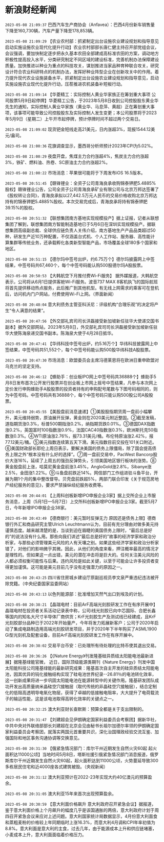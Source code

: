 # 新浪财经新闻
`2023-05-08 21:09:37` 巴西汽车生产商协会（Anfavea）：巴西4月份新车销售量下降至160,730辆，汽车产量下降至178,853辆。

`2023-05-08 21:09:29`   【农业农村部：抓紧制定出台设施农业建设规划和指导意见 启动实施设施农业现代化提升行动】农业农村部部长唐仁健主持召开部党组会议，会议强调，要加快制定逐步把永久基本农田全部建成高标准农田的方案，调动地方积极性提高投入水平，分类研究制定不同区域的建设标准，完善机制办法保障建设质量。加快推进以种业为重点的科技攻关，谋划推进当家品种育种联合攻关，研究设计符合农业科研特点的机制办法，发挥好种业阵型企业在创新攻关中的作用。着力提升现代农业设施装备水平，抓紧制定出台设施农业建设规划和指导意见，启动实施设施农业现代化提升行动，压茬推进农机装备补短板行动。

`2023-05-08 21:09:14` 【华菱精工：实际控制人黄业华家族正在筹划重大事项 公司股票5月9日起停牌】华菱精工公告，于2023年5月8日收到公司控股股东黄业华先生的通知，实际控制人黄业华家族（黄业华、马息萍、黄超）正在筹划重大事项，该事项可能导致公司控股股东及实际控制人发生变更；本公司股票将于2023年5月9日（星期二）上午开市起停牌，预计停牌时间不超过两个交易日。

`2023-05-08 21:09:02` 现货钯金短线走高21美元，日内涨超3%，现报1544.12美元/盎司。

`2023-05-08 21:00:36` 花旗调查显示，墨西哥分析师预计2023年CPI为5.02%。

`2023-05-08 21:00:29` 夜盘开盘，焦煤主力合约涨超4%，焦炭主力合约涨超3%，铁矿、燃料油、热卷、SC原油主力合约涨超2%。

`2023-05-08 21:00:22` 市场消息：苹果很可能将于下周发布iOS 16.5版本。

`2023-05-08 20:51:45` 【赣锋锂业：全资子公司青海良承收购锦泰钾肥5.4885%股权】赣锋锂业公告，公司全资子公司青海良承矿业有限公司与北京万邦达签署了《股权转让合同》，青海良承拟以27,442.5万元人民币的交易价格收购北京万邦达持有的锦泰钾肥5.4885%股权。本次交易完成后，青海良承将持有锦泰钾肥39.15%的股权。

`2023-05-08 20:51:32` 【联想集团南方基地实现规模投产】据上证报，记者从联想集团了解到，联想集团南方智能制造基地已于5月6日在深圳实现规模投产。据联想集团高级副总裁、全球供应链负责人关伟介绍，南方基地生产产品品类超过50种，研发生产近10万种配置，不仅涵盖台式机、个人工作站、服务器、高性能计算集群等传统业务，还承载孵化各类新型智能产品，市场覆盖全球180多个国家和地区。

`2023-05-08 20:51:15` 【德尔玛中签号出炉，约6.75万个】德尔玛披露网上中签结果，中签号码共67,460个，每个中签号码能认购500股德尔玛A股股票。

`2023-05-08 20:50:53` 【大韩航空下月推付费Wi-Fi服务】 据外媒报道，大韩航空表示，公司将从6月1日提供客舱Wi-Fi服务。波音737 MAX 8客机执飞的国际航班将首先提供移动热点服务，此后推广到其他机型。有无线上网需求的乘客可在登机后，访问机内门户网站，付费使用Wi-Fi上网。（界面新闻）

`2023-05-08 20:48:04` 意大利债务主管亚科沃尼：评级机构“合理乐观”的决定将产生“令人满意的结果”。

`2023-05-08 20:47:56` 【外交部礼宾司司长洪磊接受新加坡新任驻华大使递交国书副本】据外交部网站，2023年5月8日，外交部礼宾司司长洪磊接受新加坡新任驻华大使陈海泉递交国书副本。陈海泉大使于4月28日抵华。

`2023-05-08 20:47:41` 【华纬科技中签号出炉，约5.16万个】华纬科技披露网上中签结果，中签号码共51,552个，每个中签号码能认购500股华纬科技A股股票。

`2023-05-08 20:47:30` 市场消息：欧盟委员会主席冯德莱恩将在欧洲日重申欧盟对乌克兰的坚定支持。

`2023-05-08 20:46:12` 【蜂助手：创业板IPO网上中签号码共36888个】蜂助手5月8日发布首次公开发行股票并在创业板上市网上摇号中签结果，凡参与本次网上定价发行申购蜂助手A股股票的投资者持有的申购配号尾数与下图号码相同的，则为中签号码。中签号码共有36888个，每个中签号码只能认购500股公司A股股票。

`2023-05-08 20:45:55` 【美股盘前消息速递】①美股股指期货周一盘前小幅攀升，美元维持弱势，原油展开反弹，黄金则在2020美元附近整固。②截至发稿，道指期货涨0.3%，标普500期指涨0.2%，纳指期货跌0.01%。③德国DAX指数涨0.2%，英国富时100指数涨0.9%，法国CAC40指数涨0.3%，欧洲斯托克50指数涨0.3%。④WTI原油涨2.76%，报73.31美元/桶。布伦特原油涨2.42%，报77.12美元/桶。⑤美元指数连续第五天下滑。美元指数目前交投在101关口附近。⑥美国财政部长耶伦上周日表示，要解决美国的债务上限僵局，除了国会提高债务上限之外“根本没有什么好的选择”。⑦周一盘前交易中，PacWest Bancorp股价大涨16%，延续了上周五的强劲反弹势头，引领美国地区银行板块的涨势。⑧黄金股盘前上涨，哈莫尼黄金盘前涨3.45%，AngloGold涨2.8%，Sibanye涨2.5%，金田涨1.22%。⑨斗鱼盘前跌近14%。网信部门工作组进驻斗鱼平台，开展为期1个月的集中整改督导。贝壳盘前跌超5%，两部门联合印发《关于规范房地产经纪服务的意见》，要求严禁操纵经纪服务收费等。

`2023-05-08 20:44:01` 【上周科创板新增IPO申报企业3家】据上交所企业上市服务消息，上周（5月1日—5月7日）上交所科创板新增IPO申报企业3家。截至5月7日，今年新增IPO申报企业38家。

`2023-05-08 20:43:49` 【德商银行：美元暂时反弹无力 原因还是债务上限】德商银行外汇和商品研究主管Ulrich Leuchtmann认为，目前有充分理由对做多美元持谨慎态度。越来越清楚的是，当谈到迫在眉睫的美国债务上限时，“最后总是好的”的说法没有什么用。那些向我们讲述“最后总是好的”故事的经济学家和政治分析家，与那些必须管理美元风险的人有天壤之别。如果这些经济学家和政治分析家错了，对他们的影响微乎其微。因此，从他们的角度来看，押注概率最高的情况才是理性的。但如果这一点出错，美元的潜在冲击将是巨大的。任何关注美元风险的人都必须权衡可能性与后果。违约风险是如此关键，以至于可能会让许多投资者变得更加谨慎。这可能是美元目前几乎没有走强潜力的原因之一。

`2023-05-08 20:43:25` 四川省住房城乡建设厅原副巡视员李文泉严重违纪违法被开除党籍。（中央纪委国家监委网站）

`2023-05-08 20:43:13` 以色列能源部：批准增加天然气出口到埃及的计划。

`2023-05-08 20:38:21` 【晶瑞电材：目前ArF高端光刻胶研发工作在有序开展中】晶瑞电材在投资者关系活动记录表中称，公司i线光刻胶已向中芯国际、合肥长鑫等国内的知名大尺寸半导体厂商供货；KrF光刻胶生产及测试线已经建成，且KrF光刻胶部分品种已于2022年开始量产，今年将发力拓展新客户；公司于2020年启动了集成电路制造用高端光刻胶研发项目，并于2020年下半年购买了ASML1900 Gi型光刻机及配套设备，目前ArF高端光刻胶研发工作在有序开展中。

`2023-05-08 20:38:02` 交易平台币安：已处理所有待处理的比特币使其退出交易。

`2023-05-08 20:36:26` 【《Nature Energy》刊发隆基硅异质结太阳能电池最新进展】据隆基绿能官微， 近日，国际顶级能源类期刊《Nature Energy》刊发中国太阳能科技公司隆基绿能的最新研究成果：隆基首次自主开发的硅异质结太阳能电池，因其优异的钝化接触结构实现了硅电池世界纪录--26.81％的电池转化效率，这一创新成果将进一步巩固太阳能电池在能源转型中的关键作用。隆基研发团队成功开发出高质量纳米晶硅空穴接触层（取代传统的非晶硅空穴接触层），结合定制化的低阻高透明导电氧化物层，获得了卓越的低接触电阻率，大大提升了电荷载流子的输运性能，这是该电池取得高转化效率的关键点之一。

`2023-05-08 20:32:25` 澳大利亚财长查默斯：预算全都是关于支出限制的。

`2023-05-08 20:31:47` 【刘建超会见伊朗确定国家利益委员会考察团】据新华社，中共中央对外联络部部长刘建超在北京会见由秘书长祖尔加德尔率领的伊朗确定国家利益委员会考察团，就落实两国元首重要共识，深化治国理政经验交流互鉴、加强国际和地区事务沟通协调等交换意见。

`2023-05-08 20:31:30` 【俄紧急情况部门：库尔干州近期发生自然火灾60起 起火面积达11000公顷】当地时间5月8日，塔斯社援引俄紧急情况部门消息报道，俄罗斯库尔干州近期发生自然火灾60起，起火面积达到11000公顷，火势蔓延导致300多栋居民住宅和近4000座各式建筑被毁。（央视新闻）

`2023-05-08 20:31:12` 澳大利亚预计在2022-23年实现大约40亿澳元的预算盈余。

`2023-05-08 20:31:05` 澳大利亚15年来首次出现预算盈余。

`2023-05-08 20:30:59` 【意大利面价格飙升 意大利政府召开紧急会议】据报道，鉴于意大利面价格上个月飙升的幅度几乎是该国通胀的两倍，意大利政府计划于周四召开紧急会议来应对上述问题。意大利国家统计局数据显示，4月份意大利面食和蒸粗麦粉的价格较上年同期临时上涨16.3%，而意大利4月调和CPI年率初值为8.8%。意大利面是意大利的主食，过去几年，由于能源成本上升和供应链堵塞，小麦成本上升，意大利面面临着价格压力。


